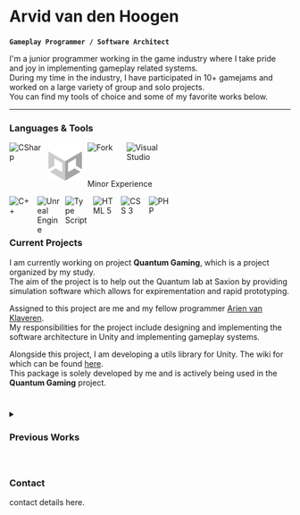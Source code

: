 # Arvid van den Hoogen

**`Gameplay Programmer / Software Architect`**

I'm a junior programmer working in the game industry where I take pride and joy in implementing gameplay related systems.  
During my time in the industry, I have participated in 10+ gamejams and worked on a large variety of group and solo projects.  
You can find my tools of choice and some of my favorite works below.

---

### Languages & Tools

<!-- icons -->
<a href="https://learn.microsoft.com/en-us/dotnet/csharp/">
	<img align="left" alt="CSharp" width="60px" style="padding-right:10px;" src="https://cdn.jsdelivr.net/gh/devicons/devicon@latest/icons/csharp/csharp-original.svg"/>
</a>
<a href="https://unity.com/">
	<img align="left" alt="Unity" width="60px" style="padding-right:10px;" src="/src/img/Unity_Logo.png"/>
</a>
<a href="https://git-fork.com/">
	<img align="left" alt="Fork" width="60px" style="padding-right:10px;" src="https://git-fork.com/images/logo.png"/>
</a>
<a href="https://visualstudio.microsoft.com/">
	<img align="left" alt="Visual Studio" width="60px" style ="padding-right:10px;" src="https://cdn.jsdelivr.net/gh/devicons/devicon@latest/icons/visualstudio/visualstudio-original.svg"/>
</a>

<br/><br/><br/>

Minor Experience
<br/>

<a href="https://cplusplus.com/">
	<img align="left" alt="C++" width="40px" style="padding-right:10px;" src="https://cdn.jsdelivr.net/gh/devicons/devicon@latest/icons/cplusplus/cplusplus-original.svg"/>
</a>
<a href="https://www.unrealengine.com/en-US">
	<img align="left" alt="Unreal Engine" width="40px" style="padding-right:10px;" src="https://www.pikpng.com/pngl/b/543-5434947_unreal-engine-logo-unreal-engine-logo-ico-clipart.png"/>
</a>
<a href="https://www.typescriptlang.org/">
	<img align="left" alt="Type Script" width="40px" style="padding-right:10px;" src="https://cdn.jsdelivr.net/gh/devicons/devicon@latest/icons/typescript/typescript-original.svg"/>
</a>
<a href="https://whatwg.org/">
	<img align="left" alt="HTML 5" width="40px" style="padding-right:10px;" src="https://cdn.jsdelivr.net/gh/devicons/devicon@latest/icons/html5/html5-original.svg"/>
</a>
<a href="https://www.w3.org/TR/css-2023/">
	<img align="left" alt="CSS 3" width="40px" style="padding-right:10px;" src="https://cdn.jsdelivr.net/gh/devicons/devicon@latest/icons/css3/css3-original.svg"/>
</a>
<a href="https://www.php.net/">
	<img align="left" alt="PHP" width="40px" style="padding-right:10px;" src="https://cdn.jsdelivr.net/gh/devicons/devicon@latest/icons/php/php-original.svg"/>
</a>
<br/><br/>

<!-- Section to talk about my current activities -->
#
### Current Projects

I am currently working on project **Quantum Gaming**, which is a project organized by my study.  
The aim of the project is to help out the Quantum lab at Saxion by providing simulation software which allows for expirementation and rapid prototyping.

Assigned to this project are me and my fellow programmer [Arjen van Klaveren](https://arjenvklaveren.github.io/).  
My responsibilities for the project include designing and implementing the software architecture in Unity and implementing gameplay systems.

Alongside this project, I am developing a utils library for Unity. The wiki for which can be found [here](https://github.com/Sad-AI-dev/SadUtils_Package/wiki).  
This package is solely developed by me and is actively being used in the **Quantum Gaming** project.

<!-- Collapsable section about previous works -->
#
<details>
	<summary><h3>Previous Works<h3/></summary>

make sure that this section is collapsable!

</details>

#
### Contact

contact details here.

<!--
The plan is simple:

[X] Short Bio
[X] Languages & Tools
		for this section, use dev icons.
		- C#
		- Unity
		- Fork
		- Visual Studio
		Minor:
		- C++
		- Unreal Engine
		- Type Script
		- HTML 5
		- CSS 3
		- PHP
[X] Currently working on
[ ] Previous works
[ ] Contact
-->